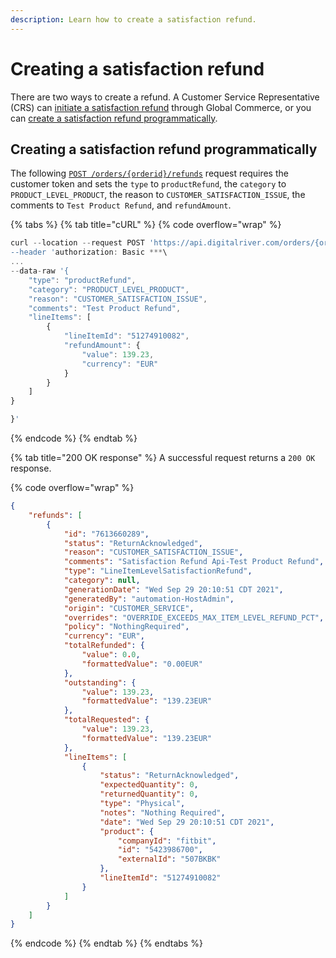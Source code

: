 ```yaml
---
description: Learn how to create a satisfaction refund.
---
```


# Creating a satisfaction refund

There are two ways to create a refund. A Customer Service Representative (CRS) can [initiate a satisfaction refund](https://help.digitalriver.com/help/gc/Customer-Service/Initiating-a-refund.htm#HowToInitiateARefund) through Global Commerce, or you can [create a satisfaction refund programmatically](creating-a-satisfaction-refund.md#creating-a-satisfaction-refund-programmatically).

## Creating a satisfaction refund programmatically

The following [`POST /orders/{orderid}/refunds`](https://www.digitalriver.com/docs/commerce-admin-api/#tag/Refund/paths/\~1orders\~1%7BorderId%7D\~1refunds/post) request requires the customer token and sets the `type` to `productRefund`, the `category` to `PRODUCT_LEVEL_PRODUCT`, the reason to `CUSTOMER_SATISFACTION_ISSUE`, the comments to `Test Product Refund`, and `refundAmount`.

{% tabs %}
{% tab title="cURL" %}
{% code overflow="wrap" %}
```javascript
curl --location --request POST 'https://api.digitalriver.com/orders/{orderid}/refunds?token={the customer's token}' \
--header 'authorization: Basic ***\
...
--data-raw '{
    "type": "productRefund",
    "category": "PRODUCT_LEVEL_PRODUCT",
    "reason": "CUSTOMER_SATISFACTION_ISSUE",
    "comments": "Test Product Refund",
    "lineItems": [
        {
            "lineItemId": "51274910082",
            "refundAmount": {
                "value": 139.23,
                "currency": "EUR"
            }
        }
    ]
}

}'
```
{% endcode %}
{% endtab %}

{% tab title="200 OK response" %}
A successful request returns a `200 OK` response.

{% code overflow="wrap" %}
```json
{
    "refunds": [
        {
            "id": "7613660289",
            "status": "ReturnAcknowledged",
            "reason": "CUSTOMER_SATISFACTION_ISSUE",
            "comments": "Satisfaction Refund Api-Test Product Refund",
            "type": "LineItemLevelSatisfactionRefund",
            "category": null,
            "generationDate": "Wed Sep 29 20:10:51 CDT 2021",
            "generatedBy": "automation-HostAdmin",
            "origin": "CUSTOMER_SERVICE",
            "overrides": "OVERRIDE_EXCEEDS_MAX_ITEM_LEVEL_REFUND_PCT",
            "policy": "NothingRequired",
            "currency": "EUR",
            "totalRefunded": {
                "value": 0.0,
                "formattedValue": "0.00EUR"
            },
            "outstanding": {
                "value": 139.23,
                "formattedValue": "139.23EUR"
            },
            "totalRequested": {
                "value": 139.23,
                "formattedValue": "139.23EUR"
            },
            "lineItems": [
                {
                    "status": "ReturnAcknowledged",
                    "expectedQuantity": 0,
                    "returnedQuantity": 0,
                    "type": "Physical",
                    "notes": "Nothing Required",
                    "date": "Wed Sep 29 20:10:51 CDT 2021",
                    "product": {
                        "companyId": "fitbit",
                        "id": "5423986700",
                        "externalId": "507BKBK"
                    },
                    "lineItemId": "51274910082"
                }
            ]
        }
    ]
}
```
{% endcode %}
{% endtab %}
{% endtabs %}

